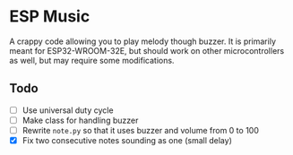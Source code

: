# ESP Music
A crappy code allowing you to play melody though buzzer.
It is primarily meant for ESP32-WROOM-32E, but should work on other microcontrollers as well, but may require some modifications.

## Todo
- [ ] Use universal duty cycle
- [ ] Make class for handling buzzer
- [ ] Rewrite `note.py` so that it uses buzzer and volume from 0 to 100
- [X] Fix two consecutive notes sounding as one (small delay)
